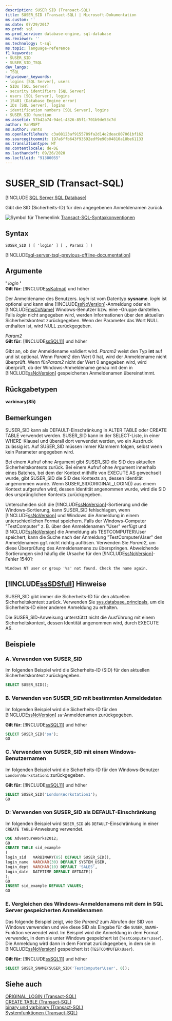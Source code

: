 ```yaml
---
description: SUSER_SID (Transact-SQL)
title: SUSER_SID (Transact-SQL) | Microsoft-Dokumentation
ms.custom: ''
ms.date: 07/29/2017
ms.prod: sql
ms.prod_service: database-engine, sql-database
ms.reviewer: ''
ms.technology: t-sql
ms.topic: language-reference
f1_keywords:
- SUSER_SID
- SUSER_SID_TSQL
dev_langs:
- TSQL
helpviewer_keywords:
- logins [SQL Server], users
- SIDs [SQL Server]
- security identifiers [SQL Server]
- users [SQL Server], logins
- 15401 (Database Engine error)
- IDs [SQL Server], logins
- identification numbers [SQL Server], logins
- SUSER_SID function
ms.assetid: 57b42a74-94e1-4326-85f1-701b9de53c7d
author: VanMSFT
ms.author: vanto
ms.openlocfilehash: c3a08123af9155789fa2d14e2deac807061bf162
ms.sourcegitcommit: 197a6ffb643f93592edf9e90b04810a18be61133
ms.translationtype: HT
ms.contentlocale: de-DE
ms.lasthandoff: 09/26/2020
ms.locfileid: "91380055"
---
```

# <a name="suser_sid-transact-sql"></a>SUSER_SID (Transact-SQL)
[!INCLUDE [SQL Server SQL Database](../../includes/applies-to-version/sql-asdb.md)]

  Gibt die SID (Sicherheits-ID) für den angegebenen Anmeldenamen zurück.  
  
 ![Symbol für Themenlink](../../database-engine/configure-windows/media/topic-link.gif "Symbol für Themenlink") [Transact-SQL-Syntaxkonventionen](../../t-sql/language-elements/transact-sql-syntax-conventions-transact-sql.md)  
  
## <a name="syntax"></a>Syntax  
  
```syntaxsql
SUSER_SID ( [ 'login' ] [ , Param2 ] )   
```  
  
[!INCLUDE[sql-server-tsql-previous-offline-documentation](../../includes/sql-server-tsql-previous-offline-documentation.md)]

## <a name="arguments"></a>Argumente
 **'** *login* **'**  
**Gilt für**: [!INCLUDE[ssKatmai](../../includes/sskatmai-md.md)] und höher
  
 Der Anmeldename des Benutzers. *login* ist vom Datentyp **sysname**. *login* ist optional und kann eine [!INCLUDE[ssNoVersion](../../includes/ssnoversion-md.md)]-Anmeldung oder ein [!INCLUDE[msCoName](../../includes/msconame-md.md)] Windows-Benutzer bzw. eine -Gruppe darstellen. Falls *login* nicht angegeben wird, werden Informationen über den aktuellen Sicherheitskontext zurückgegeben. Wenn der Parameter das Wort NULL enthalten ist, wird NULL zurückgegeben.  
  
 *Param2*  
**Gilt für**: [!INCLUDE[ssSQL11](../../includes/sssql11-md.md)] und höher
  
 Gibt an, ob der Anmeldename validiert wird. *Param2* weist den Typ **int** auf und ist optional. Wenn *Param2* den Wert 0 hat, wird der Anmeldename nicht überprüft. Wenn für*Param2* nicht der Wert 0 angegeben wird, wird überprüft, ob der Windows-Anmeldename genau mit dem in [!INCLUDE[ssNoVersion](../../includes/ssnoversion-md.md)] gespeicherten Anmeldenamen übereinstimmt.  
  
## <a name="return-types"></a>Rückgabetypen  
 **varbinary(85)**  
  
## <a name="remarks"></a>Bemerkungen  
 SUSER_SID kann als DEFAULT-Einschränkung in ALTER TABLE oder CREATE TABLE verwendet werden. SUSER_SID kann in der SELECT-Liste, in einer WHERE-Klausel und überall dort verwendet werden, wo ein Ausdruck zulässig ist. Auf SUSER_SID müssen immer Klammern folgen, selbst wenn kein Parameter angegeben wird.  
  
 Bei einem Aufruf ohne Argument gibt SUSER_SID die SID des aktuellen Sicherheitskontexts zurück. Bei einem Aufruf ohne Argument innerhalb eines Batches, bei dem der Kontext mithilfe von EXECUTE AS gewechselt wurde, gibt SUSER_SID die SID des Kontexts an, dessen Identität angenommen wurde. Wenn SUSER_SID(ORIGINAL_LOGIN()) aus einem Kontext aufgerufen wird, dessen Identität angenommen wurde, wird die SID des ursprünglichen Kontexts zurückgegeben.  
  
 Unterscheiden sich die [!INCLUDE[ssNoVersion](../../includes/ssnoversion-md.md)]-Sortierung und die Windows-Sortierung, kann SUSER_SID fehlschlagen, wenn [!INCLUDE[ssNoVersion](../../includes/ssnoversion-md.md)] und Windows die Anmeldung in einem unterschiedlichen Format speichern. Falls der Windows-Computer "TestComputer" z. B. über den Anmeldenamen "User" verfügt und [!INCLUDE[ssNoVersion](../../includes/ssnoversion-md.md)] die Anmeldung als TESTCOMPUTER\User speichert, kann die Suche nach der Anmeldung "TestComputer\User" den Anmeldenamen ggf. nicht richtig auflösen. Verwenden Sie *Param2*, um diese Überprüfung des Anmeldenamens zu überspringen. Abweichende Sortierungen sind häufig die Ursache für den [!INCLUDE[ssNoVersion](../../includes/ssnoversion-md.md)]-Fehler 15401:  
  
 `Windows NT user or group '%s' not found. Check the name again.`  
  
## <a name="sssdsfull-remarks"></a>[!INCLUDE[ssSDSfull](../../includes/sssdsfull-md.md)] Hinweise  
 SUSER_SID gibt immer die Sicherheits-ID für den aktuellen Sicherheitskontext zurück. Verwenden Sie [sys.database_principals](../../relational-databases/system-catalog-views/sys-database-principals-transact-sql.md), um die Sicherheits-ID einer anderen Anmeldung zu erhalten.
  
 Die SUSER_SID-Anweisung unterstützt nicht die Ausführung mit einem Sicherheitskontext, dessen Identität angenommen wird, durch EXECUTE AS.  

## <a name="examples"></a>Beispiele  
  
### <a name="a-using-suser_sid"></a>A. Verwenden von SUSER_SID  
 Im folgenden Beispiel wird die Sicherheits-ID (SID) für den aktuellen Sicherheitskontext zurückgegeben.  
  
```sql
SELECT SUSER_SID();  
```  
  
### <a name="b-using-suser_sid-with-a-specific-login"></a>B. Verwenden von SUSER_SID mit bestimmten Anmeldedaten  
 Im folgenden Beispiel wird die Sicherheits-ID für den [!INCLUDE[ssNoVersion](../../includes/ssnoversion-md.md)] `sa`-Anmeldenamen zurückgegeben.  
  
**Gilt für**: [!INCLUDE[ssSQL11](../../includes/sssql11-md.md)] und höher
  
```sql
SELECT SUSER_SID('sa');  
GO  
```  
  
### <a name="c-using-suser_sid-with-a-windows-user-name"></a>C. Verwenden von SUSER_SID mit einem Windows-Benutzernamen  
 Im folgenden Beispiel wird die Sicherheits-ID für den Windows-Benutzer `London\Workstation1` zurückgegeben.  
  
**Gilt für**: [!INCLUDE[ssSQL11](../../includes/sssql11-md.md)] und höher
  
```sql
SELECT SUSER_SID('London\Workstation1');  
GO  
```  
  
### <a name="d-using-suser_sid-as-a-default-constraint"></a>D: Verwenden von SUSER_SID als DEFAULT-Einschränkung  
 Im folgenden Beispiel wird `SUSER_SID` als `DEFAULT`-Einschränkung in einer `CREATE TABLE`-Anweisung verwendet.  
  
```sql
USE AdventureWorks2012;  
GO  
CREATE TABLE sid_example  
(  
login_sid   VARBINARY(85) DEFAULT SUSER_SID(),  
login_name  VARCHAR(30) DEFAULT SYSTEM_USER,  
login_dept  VARCHAR(10) DEFAULT 'SALES',  
login_date  DATETIME DEFAULT GETDATE()  
);   
GO  
INSERT sid_example DEFAULT VALUES;  
GO  
```  
  
### <a name="e-comparing-the-windows-login-name-to-the-login-name-stored-in-sql-server"></a>E. Vergleichen des Windows-Anmeldenamens mit dem in SQL Server gespeicherten Anmeldenamen  
 Das folgende Beispiel zeigt, wie Sie *Param2* zum Abrufen der SID von Windows verwenden und wie diese SID als Eingabe für die `SUSER_SNAME`-Funktion verwendet wird. Im Beispiel wird die Anmeldung in dem Format verwendet, in dem sie unter Windows gespeichert ist (`TestComputer\User`). Die Anmeldung wird dann in dem Format zurückgegeben, in dem sie in [!INCLUDE[ssNoVersion](../../includes/ssnoversion-md.md)] gespeichert ist (`TESTCOMPUTER\User`).  
  
**Gilt für**: [!INCLUDE[ssSQL11](../../includes/sssql11-md.md)] und höher
  
```sql
SELECT SUSER_SNAME(SUSER_SID('TestComputer\User', 0));  
```  
  
## <a name="see-also"></a>Siehe auch  
 [ORIGINAL_LOGIN &#40;Transact-SQL&#41;](../../t-sql/functions/original-login-transact-sql.md)   
 [CREATE TABLE &#40;Transact-SQL&#41;](../../t-sql/statements/create-table-transact-sql.md)   
 [binary und varbinary &#40;Transact-SQL&#41;](../../t-sql/data-types/binary-and-varbinary-transact-sql.md)   
 [Systemfunktionen &#40;Transact-SQL&#41;](../../relational-databases/system-functions/system-functions-category-transact-sql.md)  
  
  
